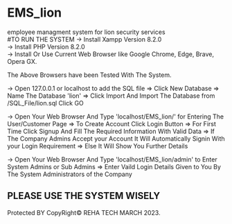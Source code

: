 # EMS_lion
employee managment system for lion security services
<br/>
#TO RUN THE SYSTEM
-> Install Xampp Version 8.2.0
<br/>
-> Install PHP Version 8.2.0
<br/>
-> Install Or Use Current Web Browser like Google Chrome, Edge, Brave, Opera GX.


The Above Browsers have been Tested With The System.


-> Open 127.0.0.1 or localhost to add the SQL file
  => Click New Database
  => Name The Database 'lion'
  => Click Import And Import The Database from /SQL_File/lion.sql Click GO
 


-> Open Your Web Browser And Type 'localhost/EMS_lion/' for Entering The User/Customer Page
  => To Create Account Click Login Button
  => For First Time Click Signup And Fill The Required Information With Valid Data
  => If The Company Admins Accept your Account It Will Automatically Signin With your Login Requirement
  => Else It Will Show You Further Details


-> Open Your Web Browser And Type 'localhost/EMS_lion/admin' to Enter System Admins or Sub Admins
  => Enter Vaild Login Details Given to You By The System Administrators of the Company
  
 ## PLEASE USE THE SYSTEM WISELY 
Protected BY CopyRight© REHA TECH MARCH 2023.
